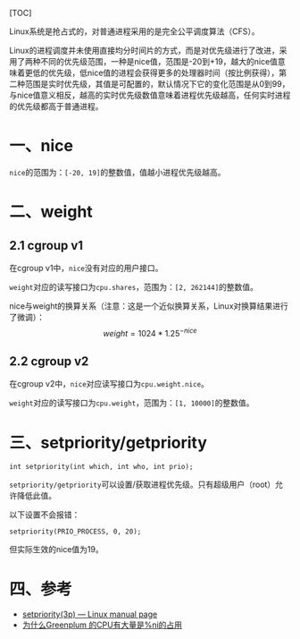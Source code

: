 [TOC]

Linux系统是抢占式的，对普通进程采用的是完全公平调度算法（CFS）。

Linux的进程调度并未使用直接均分时间片的方式，而是对优先级进行了改进，采用了两种不同的优先级范围，一种是nice值，范围是-20到+19，越大的nice值意味着更低的优先级，低nice值的进程会获得更多的处理器时间（按比例获得），第二种范围是实时优先级，其值是可配置的，默认情况下它的变化范围是从0到99，与nice值意义相反，越高的实时优先级数值意味着进程优先级越高，任何实时进程的优先级都高于普通进程。

# 一、nice

`nice`的范围为：`[-20, 19]`的整数值，值越小进程优先级越高。

# 二、weight

## 2.1 cgroup v1

在cgroup v1中，`nice`没有对应的用户接口。

`weight`对应的读写接口为`cpu.shares`，范围为：`[2, 262144]`的整数值。

nice与weight的换算关系（注意：这是一个近似换算关系，Linux对换算结果进行了微调）：
$$
weight = 1024 * {1.25}^{-nice}
$$

## 2.2 cgroup v2

在cgroup v2中，`nice`对应读写接口为`cpu.weight.nice`。

`weight`对应的读写接口为`cpu.weight`，范围为：`[1, 10000]`的整数值。

# 三、setpriority/getpriority

```
int setpriority(int which, int who, int prio);
```

`setpriority/getpriority`可以设置/获取进程优先级。只有超级用户（root）允许降低此值。

以下设置不会报错：

```
setpriority(PRIO_PROCESS, 0, 20);
```

但实际生效的nice值为19。

# 四、参考

* [setpriority(3p) — Linux manual page](https://www.man7.org/linux/man-pages/man3/setpriority.3p.html)
* [为什么Greenplum 的CPU有大量是%ni的占用](https://developer.aliyun.com/article/6387)